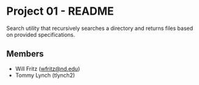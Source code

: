 Project 01 - README
===================
Search utility that recursively searches a directory and returns files based on provided specifications.


Members
-------

- Will Fritz (wfritz@nd.edu)
- Tommy Lynch (tlynch2)

